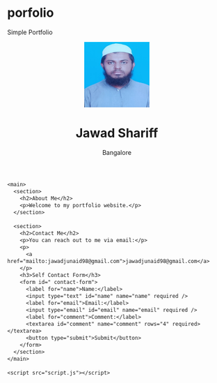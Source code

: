 # porfolio
Simple Portfolio
<!DOCTYPE html>
<html lang="en">
  <head>
    <meta charset="UTF-8" />
    <meta name="viewport" content="width=device-width, initial-scale=1.0" />
    <link rel="stylesheet" href="styles.css" />
    <title>Jawad Shariff - Portfolio</title>
  </head>
  <body>
    <header>
      <img src="Jawad.jpeg" alt="Profile Picture" width="150" height="150" />
      <!-- Add this line -->
      <h1>Jawad Shariff</h1>
      <p>Bangalore</p>
    </header>

    <main>
      <section>
        <h2>About Me</h2>
        <p>Welcome to my portfolio website.</p>
      </section>

      <section>
        <h2>Contact Me</h2>
        <p>You can reach out to me via email:</p>
        <p>
          <a href="mailto:jawadjunaid98@gmail.com">jawadjunaid98@gmail.com</a>
        </p>
        <h3>Self Contact Form</h3>
        <form id=" contact-form">
          <label for="name">Name:</label>
          <input type="text" id="name" name="name" required />
          <label for="email">Email:</label>
          <input type="email" id="email" name="email" required />
          <label for="comment">Comment:</label>
          <textarea id="comment" name="comment" rows="4" required></textarea>
          <button type="submit">Submit</button>
        </form>
      </section>
    </main>

    <script src="script.js"></script>
  </body>
</html>
